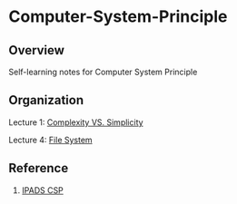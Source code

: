 # Computer-System-Principle

## Overview

Self-learning notes for Computer System Principle

## Organization

Lecture 1: [Complexity VS. Simplicity](lec1/lec1.md)

Lecture 4: [File System](lec4/lec4.md)

## Reference

1. [IPADS CSP](https://ipads.se.sjtu.edu.cn/courses/csp/)